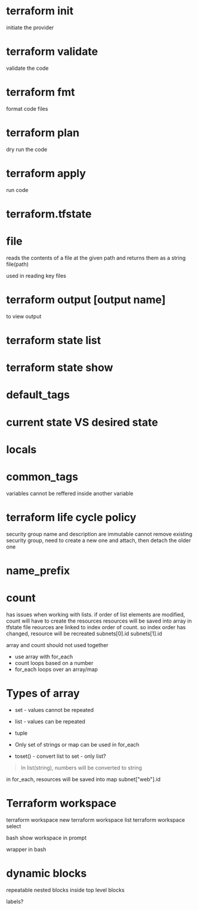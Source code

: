 

# terraform init
initiate the provider 

# terraform validate 
validate the code

# terraform fmt 
format code files

# terraform plan 
dry run the code 

# terraform apply 
run code 

# terraform.tfstate 

# file 
reads the contents of a file at the given path and returns them as a string
file(path)

used in reading key files


# terraform output [output name]
to view output 


# terraform state list 

# terraform state show <resource name>

# default_tags

# current state VS desired state 

# locals 

# common_tags 
variables cannot be reffered inside another variable

# terraform life cycle policy 
security group name and description are immutable
cannot remove existing security group, need to create a new one and attach, then detach the older one 

# name_prefix 

# count 
has issues when working with lists. if order of list elements are modified, count will have to create the resources 
resources will be saved into array in tfstate file
reources are linked to index order of count. so index order has changed, resource will be recreated 
subnets[0].id
subnets[1].id

array and count should not used together
* use array with for_each 
* count loops based on a number
* for_each loops over an array/map


# Types of array
* set - values cannot be repeated
* list - values can be repeated
* tuple 

* Only set of strings or map can be used in for_each 
* toset() - convert list to set  - only list?

> In list(string), numbers will be converted to string

in for_each, resources will be saved into map
subnet["web"].id



# Terraform workspace 

terraform workspace new <workspace>
terraform workspace list 
terraform workspace select <workspace>


bash show workspace in prompt 


wrapper in bash 


# dynamic blocks
repeatable nested blocks inside top level blocks

labels?
